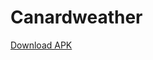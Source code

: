 # Canardweather

<a id="raw-url" href="https://github.com/LucFERRO/WeatherMobileApp/raw/main/canardweatherV2.apk">Download APK</a>
